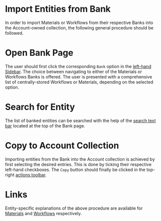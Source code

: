 # Import Entities from Bank

In order to import Materials or Workflows from their respective Banks into the Account-owned collection, the following general procedure should be followed.

# Open Bank Page 

The user should first click the corresponding `Bank` option in the [left-hand Sidebar](/ui/universal/left-sidebar.md). The choice between navigating to either of the Materials or Workflows Banks is offered. The user is presented with a comprehensive list of centrally-stored Workflows or Materials, depending on the selected option.

# Search for Entity

The list of banked entities can be searched with the help of the [search text bar](/entities-general/actions/search.md) <i class="zmdi zmdi-search zmdi-hc-border"></i> located at the top of the Bank page.

# Copy to Account Collection

Importing entities from the Bank into the Account collection is achieved by first selecting the desired entries. This is done by ticking their respective left-hand checkboxes. The `Copy` <i class="zmdi zmdi-copy zmdi-hc-border"></i> button should finally be clicked in the top-right [actions toolbar](/entities-general/ui/explorer.md#actions-toolbar).

# Links

Entity-specific explanations of the above procedure are available for [Materials](/materials/bank.md) and [Workflows](/workflows/bank.md) respectively.
